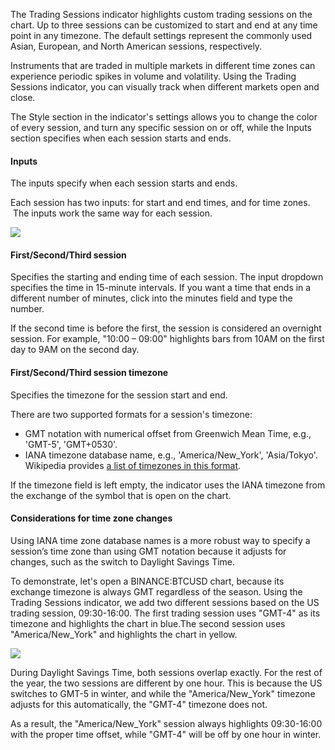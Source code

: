 The Trading Sessions indicator highlights custom trading sessions on the chart. Up to three sessions can be customized to start and end at any time point in any timezone. The default settings represent the commonly used Asian, European, and North American sessions, respectively.

Instruments that are traded in multiple markets in different time zones can experience periodic spikes in volume and volatility. Using the Trading Sessions indicator, you can visually track when different markets open and close.

The Style section in the indicator's settings allows you to change the color of every session, and turn any specific session on or off, while the Inputs section specifies when each session starts and ends.

#### Inputs

The inputs specify when each session starts and ends.

Each session has two inputs: for start and end times, and for time zones.  The inputs work the same way for each session.

![](https://s3.amazonaws.com/cdn.freshdesk.com/data/helpdesk/attachments/production/43491203135/original/Lbs7H6rvTV_yFmZ1FT3jWLGfUHL_1l1Qxw.png?1718094356)

#### First/Second/Third session

Specifies the starting and ending time of each session. The input dropdown specifies the time in 15-minute intervals. If you want a time that ends in a different number of minutes, click into the minutes field and type the number.

If the second time is before the first, the session is considered an overnight session. For example, "10:00 – 09:00" highlights bars from 10AM on the first day to 9AM on the second day.

#### First/Second/Third session timezone

Specifies the timezone for the session start and end. 

There are two supported formats for a session's timezone:

-   GMT notation with numerical offset from Greenwich Mean Time, e.g., 'GMT-5', 'GMT+0530'.
-   IANA timezone database name, e.g., 'America/New\_York', 'Asia/Tokyo'. Wikipedia provides [a list of timezones in this format](https://en.wikipedia.org/wiki/List_of_tz_database_time_zones).

If the timezone field is left empty, the indicator uses the IANA timezone from the exchange of the symbol that is open on the chart.

#### Considerations for time zone changes

Using IANA time zone database names is a more robust way to specify a session’s time zone than using GMT notation because it adjusts for changes, such as the switch to Daylight Savings Time.

To demonstrate, let's open a BINANCE:BTCUSD chart, because its exchange timezone is always GMT regardless of the season. Using the Trading Sessions indicator, we add two different sessions based on the US trading session, 09:30-16:00. The first trading session uses "GMT-4" as its timezone and highlights the chart in blue.The second session uses "America/New\_York" and highlights the chart in yellow.

![](https://s3.amazonaws.com/cdn.freshdesk.com/data/helpdesk/attachments/production/43491203142/original/OW5uGUGAkIprtWQhHgz0oEiB9akkGvuBDw.png?1718094358)

During Daylight Savings Time, both sessions overlap exactly. For the rest of the year, the two sessions are different by one hour. This is because the US switches to GMT-5 in winter, and while the "America/New\_York" timezone adjusts for this automatically, the "GMT-4" timezone does not.

As a result, the "America/New\_York" session always highlights 09:30-16:00 with the proper time offset, while "GMT-4" will be off by one hour in winter.
